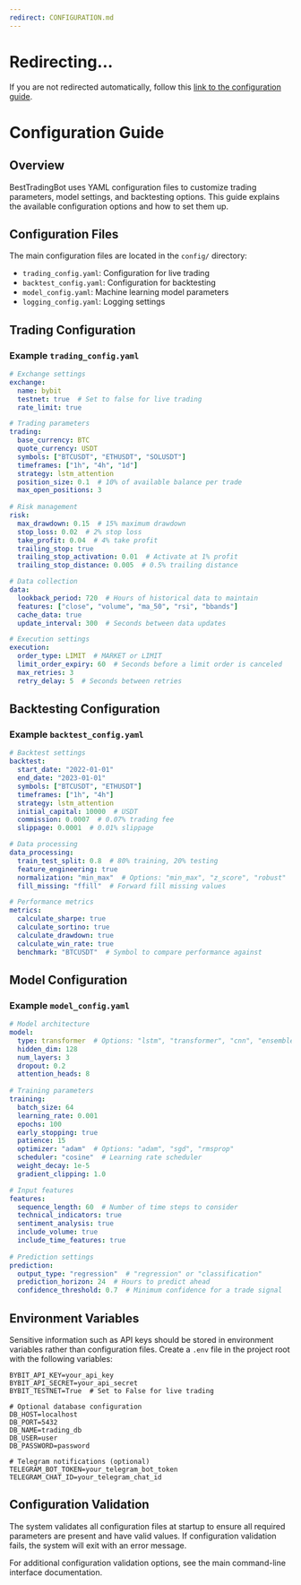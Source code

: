 ```yaml
---
redirect: CONFIGURATION.md
---
```


# Redirecting...

If you are not redirected automatically, follow this [link to the configuration guide](CONFIGURATION.md).

# Configuration Guide

## Overview

BestTradingBot uses YAML configuration files to customize trading parameters, model settings, and backtesting options. This guide explains the available configuration options and how to set them up.

## Configuration Files

The main configuration files are located in the `config/` directory:

- `trading_config.yaml`: Configuration for live trading
- `backtest_config.yaml`: Configuration for backtesting
- `model_config.yaml`: Machine learning model parameters
- `logging_config.yaml`: Logging settings

## Trading Configuration

### Example `trading_config.yaml`

```yaml
# Exchange settings
exchange:
  name: bybit
  testnet: true  # Set to false for live trading
  rate_limit: true

# Trading parameters
trading:
  base_currency: BTC
  quote_currency: USDT
  symbols: ["BTCUSDT", "ETHUSDT", "SOLUSDT"]
  timeframes: ["1h", "4h", "1d"]
  strategy: lstm_attention
  position_size: 0.1  # 10% of available balance per trade
  max_open_positions: 3
  
# Risk management
risk:
  max_drawdown: 0.15  # 15% maximum drawdown
  stop_loss: 0.02  # 2% stop loss
  take_profit: 0.04  # 4% take profit
  trailing_stop: true
  trailing_stop_activation: 0.01  # Activate at 1% profit
  trailing_stop_distance: 0.005  # 0.5% trailing distance

# Data collection
data:
  lookback_period: 720  # Hours of historical data to maintain
  features: ["close", "volume", "ma_50", "rsi", "bbands"]
  cache_data: true
  update_interval: 300  # Seconds between data updates

# Execution settings
execution:
  order_type: LIMIT  # MARKET or LIMIT
  limit_order_expiry: 60  # Seconds before a limit order is canceled
  max_retries: 3
  retry_delay: 5  # Seconds between retries
```

## Backtesting Configuration

### Example `backtest_config.yaml`

```yaml
# Backtest settings
backtest:
  start_date: "2022-01-01"
  end_date: "2023-01-01"
  symbols: ["BTCUSDT", "ETHUSDT"]
  timeframes: ["1h", "4h"]
  strategy: lstm_attention
  initial_capital: 10000  # USDT
  commission: 0.0007  # 0.07% trading fee
  slippage: 0.0001  # 0.01% slippage

# Data processing
data_processing:
  train_test_split: 0.8  # 80% training, 20% testing
  feature_engineering: true
  normalization: "min_max"  # Options: "min_max", "z_score", "robust"
  fill_missing: "ffill"  # Forward fill missing values

# Performance metrics
metrics:
  calculate_sharpe: true
  calculate_sortino: true
  calculate_drawdown: true
  calculate_win_rate: true
  benchmark: "BTCUSDT"  # Symbol to compare performance against
```

## Model Configuration

### Example `model_config.yaml`

```yaml
# Model architecture
model:
  type: transformer  # Options: "lstm", "transformer", "cnn", "ensemble"
  hidden_dim: 128
  num_layers: 3
  dropout: 0.2
  attention_heads: 8
  
# Training parameters
training:
  batch_size: 64
  learning_rate: 0.001
  epochs: 100
  early_stopping: true
  patience: 15
  optimizer: "adam"  # Options: "adam", "sgd", "rmsprop"
  scheduler: "cosine"  # Learning rate scheduler
  weight_decay: 1e-5
  gradient_clipping: 1.0

# Input features
features:
  sequence_length: 60  # Number of time steps to consider
  technical_indicators: true
  sentiment_analysis: true
  include_volume: true
  include_time_features: true
  
# Prediction settings
prediction:
  output_type: "regression"  # "regression" or "classification"
  prediction_horizon: 24  # Hours to predict ahead
  confidence_threshold: 0.7  # Minimum confidence for a trade signal
```

## Environment Variables

Sensitive information such as API keys should be stored in environment variables rather than configuration files. Create a `.env` file in the project root with the following variables:

```
BYBIT_API_KEY=your_api_key
BYBIT_API_SECRET=your_api_secret
BYBIT_TESTNET=True  # Set to False for live trading

# Optional database configuration
DB_HOST=localhost
DB_PORT=5432
DB_NAME=trading_db
DB_USER=user
DB_PASSWORD=password

# Telegram notifications (optional)
TELEGRAM_BOT_TOKEN=your_telegram_bot_token
TELEGRAM_CHAT_ID=your_telegram_chat_id
```

## Configuration Validation

The system validates all configuration files at startup to ensure all required parameters are present and have valid values. If configuration validation fails, the system will exit with an error message.

For additional configuration validation options, see the main command-line interface documentation.